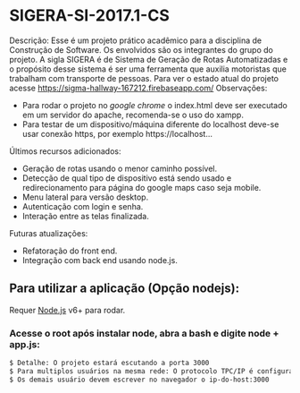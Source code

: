 # SIGERA-SI-2017.1-CS
Descrição:
Esse é um projeto prático acadêmico para a disciplina de Construção de Software. Os envolvidos são os integrantes do grupo do projeto. A sigla SIGERA é de Sistema de Geração de Rotas Automatizadas e o propósito desse sistema é ser uma ferramenta que auxilia motoristas que trabalham com transporte de pessoas.
Para ver o estado atual do projeto acesse https://sigma-hallway-167212.firebaseapp.com/
Observações: 
- Para rodar o projeto no *google chrome* o index.html deve ser executado em um servidor do apache, recomenda-se o uso do xampp.
- Para testar de um dispositivo/máquina diferente do localhost deve-se usar conexão https, por exemplo 
https://localhost...


Últimos recursos adicionados:
- Geração de rotas usando o menor caminho possível.
- Detecção de qual tipo de dispositivo está sendo usado e redirecionamento para página do google maps caso seja mobile.
- Menu lateral para versão desktop.
- Autenticação com login e senha.
- Interação entre as telas finalizada.

Futuras atualizações:
- Refatoração do front end.
- Integração com back end usando node.js.


## Para utilizar a aplicação (Opção nodejs):

Requer [Node.js](https://nodejs.org/) v6+ para rodar.

### Acesse o root após instalar node, abra a bash e digite node + app.js:


```sh
$ Detalhe: O projeto estará escutando a porta 3000
$ Para multiplos usuários na mesma rede: O protocolo TPC/IP é configurado na maquina que subiu a aplicação
$ Os demais usuário devem escrever no navegador o ip-do-host:3000
```